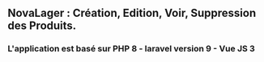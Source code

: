## NovaLager : Création, Edition, Voir, Suppression des Produits.

### L'application est basé sur PHP 8 -  laravel version 9 - Vue JS 3
